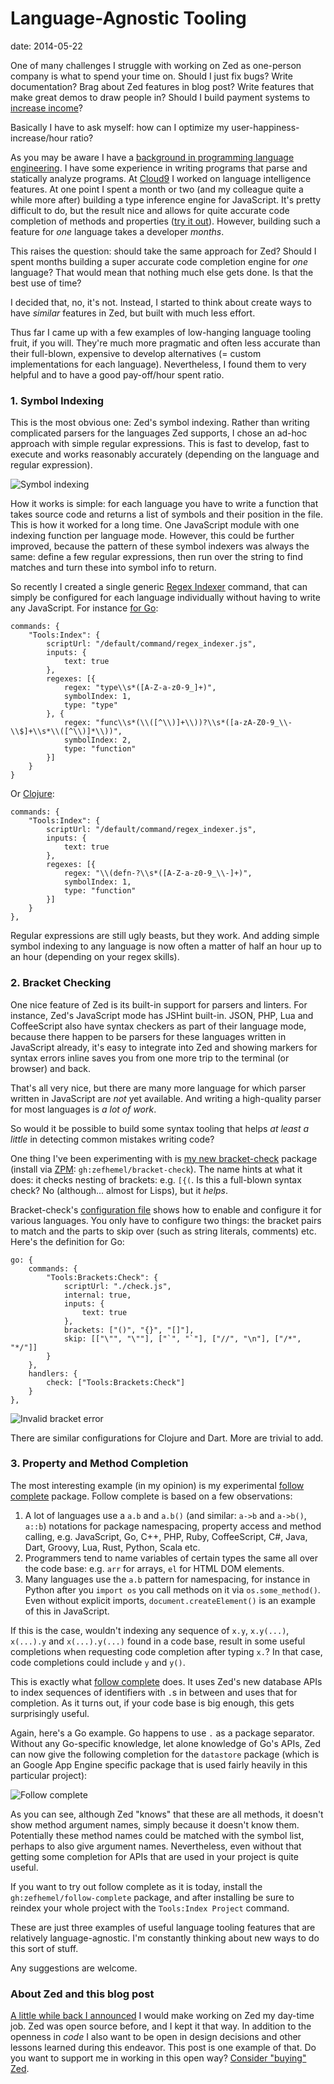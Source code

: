 Language-Agnostic Tooling
==========
date: 2014-05-22

One of many challenges I struggle with working on Zed as one-person company is what to spend your time on. Should I just fix bugs? Write documentation? Brag about Zed features in blog post? Write features that make great demos to draw people in? Should I build payment systems to [increase income][1]?

Basically I have to ask myself: how can I optimize my user-happiness-increase/hour ratio?

As you may be aware I have a [background in programming language engineering][2]. I have some experience in writing programs that parse and statically analyze programs. At [Cloud9][3] I worked on language intelligence features. At one point I spent a month or two (and my colleague quite a while more after) building a type inference engine for JavaScript. It's pretty difficult to do, but the result nice and allows for quite accurate code completion of methods and properties ([try it out][3]). However, building such a feature for *one* language takes a developer *months*.

This raises the question: should take the same approach for Zed? Should I spent months building a super accurate code completion engine for *one* language? That would mean that nothing much else gets done. Is that the best use of time?

I decided that, no, it's not. Instead, I started to think about create ways to have *similar* features in Zed, but built with much less effort.

Thus far I came up with a few examples of low-hanging language tooling fruit, if you will. They're much more pragmatic and often less accurate than their full-blown, expensive to develop alternatives (= custom implementations for each language). Nevertheless, I found them to very helpful and to have a good pay-off/hour spent ratio.

### 1\. Symbol Indexing

This is the most obvious one: Zed's symbol indexing. Rather than writing complicated parsers for the languages Zed supports, I chose an ad-hoc approach with simple regular expressions. This is fast to develop, fast to execute and works reasonably accurately (depending on the language and regular expression).

![Symbol indexing](/img/symbol-indexing.png)

How it works is simple: for each language you have to write a function that takes source code and returns a list of symbols and their position in the file. This is how it worked for a long time. One JavaScript module with one indexing function per language mode. However, this could be further improved, because the pattern of these symbol indexers was always the same: define a few regular expressions, then run over the string to find matches and turn these into symbol info to return.

So recently I created a single generic [Regex Indexer][4] command, that can simply be configured for each language individually without having to write any JavaScript. For instance [for Go][5]:

    commands: {
        "Tools:Index": {
            scriptUrl: "/default/command/regex_indexer.js",
            inputs: {
                text: true
            },
            regexes: [{
                regex: "type\\s*([A-Z-a-z0-9_]+)",
                symbolIndex: 1,
                type: "type"
            }, {
                regex: "func\\s*(\\([^\\)]+\\))?\\s*([a-zA-Z0-9_\\-\\$]+\\s*\\([^\\)]*\\))",
                symbolIndex: 2,
                type: "function"
            }]
        }
    }


Or [Clojure][6]:

    commands: {
        "Tools:Index": {
            scriptUrl: "/default/command/regex_indexer.js",
            inputs: {
                text: true
            },
            regexes: [{
                regex: "\\(defn-?\\s*([A-Z-a-z0-9_\\-]+)",
                symbolIndex: 1,
                type: "function"
            }]
        }
    },


Regular expressions are still ugly beasts, but they work. And adding simple symbol indexing to any language is now often a matter of half an hour up to an hour (depending on your regex skills).

### 2\. Bracket Checking

One nice feature of Zed is its built-in support for parsers and linters. For instance, Zed's JavaScript mode has JSHint built-in. JSON, PHP, Lua and CoffeeScript also have syntax checkers as part of their language mode, because there happen to be parsers for these languages written in JavaScript already, it's easy to integrate into Zed and showing markers for syntax errors inline saves you from one more trip to the terminal (or browser) and back.

That's all very nice, but there are many more language for which parser written in JavaScript are *not* yet available. And writing a high-quality parser for most languages is *a lot of work*.

So would it be possible to build some syntax tooling that helps *at least a little* in detecting common mistakes writing code?

One thing I've been experimenting with is [my new bracket-check][7] package (install via [ZPM][8]: `gh:zefhemel/bracket-check`). The name hints at what it does: it checks nesting of brackets: e.g. `[{(`. Is this a full-blown syntax check? No (although... almost for Lisps), but it *helps*.

Bracket-check's [configuration file][9] shows how to enable and configure it for various languages. You only have to configure two things: the bracket pairs to match and the parts to skip over (such as string literals, comments) etc. Here's the definition for Go:

    go: {
        commands: {
            "Tools:Brackets:Check": {
                scriptUrl: "./check.js",
                internal: true,
                inputs: {
                    text: true
                },
                brackets: ["()", "{}", "[]"],
                skip: [["\"", "\""], ["`", "`"], ["//", "\n"], ["/*", "*/"]]
            }
        },
        handlers: {
            check: ["Tools:Brackets:Check"]
        }
    },


![Invalid bracket error](/img/bracket-invalid.png)

There are similar configurations for Clojure and Dart. More are trivial to add.

### 3\. Property and Method Completion

The most interesting example (in my opinion) is my experimental [follow complete][10] package. Follow complete is based on a few observations:

1.  A lot of languages use a `a.b` and `a.b()` (and similar: `a->b` and `a->b()`, `a::b`) notations for package namespacing, property access and method calling, e.g. JavaScript, Go, C++, PHP, Ruby, CoffeeScript, C#, Java, Dart, Groovy, Lua, Rust, Python, Scala etc.
2.  Programmers tend to name variables of certain types the same all over the code base: e.g. `arr` for arrays, `el` for HTML DOM elements.
3.  Many languages use the `a.b` pattern for namespacing, for instance in Python after you `import os` you call methods on it via `os.some_method()`. Even without explicit imports, `document.createElement()` is an example of this in JavaScript.

If this is the case, wouldn't indexing any sequence of `x.y`, `x.y(...)`, `x(...).y` and `x(...).y(...)` found in a code base, result in some useful completions when requesting code completion after typing `x.`? In that case, code completions could include `y` and `y()`.

This is exactly what [follow complete][10] does. It uses Zed's new database APIs to index sequences of identifiers with `.`s in between and uses that for completion. As it turns out, if your code base is big enough, this gets surprisingly useful.

Again, here's a Go example. Go happens to use `.` as a package separator. Without any Go-specific knowledge, let alone knowledge of Go's APIs, Zed can now give the following completion for the `datastore` package (which is an Google App Engine specific package that is used fairly heavily in this particular project):

![Follow complete](/img/follow-complete.png)

As you can see, although Zed "knows" that these are all methods, it doesn't show method argument names, simply because it doesn't know them. Potentially these method names could be matched with the symbol list, perhaps to also give argument names. Nevertheless, even without that getting some completion for APIs that are used in your project is quite useful.

If you want to try out follow complete as it is today, install the `gh:zefhemel/follow-complete` package, and after installing be sure to reindex your whole project with the `Tools:Index Project` command.

These are just three examples of useful language tooling features that are relatively language-agnostic. I'm constantly thinking about new ways to do this sort of stuff.

Any suggestions are welcome.

### About Zed and this blog post

[A little while back I announced][11] I would make working on Zed my day-time job. Zed was open source before, and I kept it that way. In addition to the openness in *code* I also want to be open in design decisions and other lessons learned during this endeavor. This post is one example of that. Do you want to support me in working in this open way? [Consider "buying" Zed][1].

 [1]: /buy
 [2]: http://zef.me/thesis.pdf
 [3]: http://c9.io
 [4]: https://github.com/zedapp/zed/blob/master/app/config/default/command/regex_indexer.js
 [5]: https://github.com/zedapp/zed/blob/master/app/config/default/mode/go.json#L10
 [6]: https://github.com/zedapp/zed/blob/master/app/config/default/mode/clojure.json#L8
 [7]: https://github.com/zefhemel/bracket-check
 [8]: http://zedapp.org/2014/05/zed-package-manager/
 [9]: https://github.com/zefhemel/bracket-check/blob/master/config.json
 [10]: https://github.com/zefhemel/follow-complete
 [11]: http://zedapp.org/2014/04/zed-the-next-phase/
